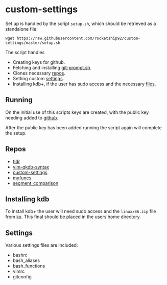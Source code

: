# custom-settings

Set up is handled by the script `setup.sh`, which should be retrieved as a standalone file:

```
wget https://raw.githubusercontent.com/rocketship92/custom-settings/master/setup.sh
```

The script handles
* Creating keys for github.
* Fetching and installing [git-prompt.sh](https://github.com/git/git/blob/master/contrib/completion/git-prompt.sh).
* Clones necessary [repos](https://github.com/rocketship92/custom-settings#repos).
* Setting custom [settings](https://github.com/rocketship92/custom-settings#settings).
* Installing kdb+, if the user has sudo access and the necessary [files](https://github.com/rocketship92/custom-settings#installing-kdb).


## Running

On the initial use of this scripts keys are created, with the public key
needing added to [github](https://github.com/settings/keys).

After the public key has been added running the script again will complete the setup.


## Repos

* [tldr](https://github.com/raylee/tldr)
* [vim-qkdb-syntax](https://github.com/katusk/vim-qkdb-syntax)
* [custom-settings](https://github.com/rocketship92/custom-settings)
* [myfuncs](https://github.com/rocketship92/myfuncs)
* [segment_comparison](https://github.com/rocketship92/segment_comparison)

## Installing kdb
To install kdb+ the user will need sudo access and the `linuxx86.zip` file from [kx](https://kx.com/download/).
This final should be placed in the users home directory.

## Settings

Various settings files are included:

* bashrc
* bash_aliases
* bash_functions
* vimrc
* gitconfig
